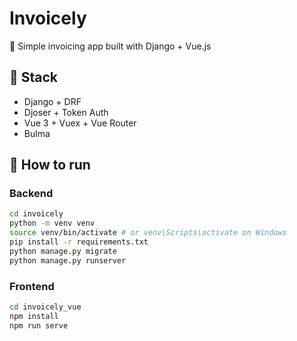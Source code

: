 # Invoicely

💸 Simple invoicing app built with Django + Vue.js

## 🔧 Stack

- Django + DRF
- Djoser + Token Auth
- Vue 3 + Vuex + Vue Router
- Bulma

## 🚀 How to run

### Backend

```bash
cd invoicely
python -m venv venv
source venv/bin/activate # or venv\Scripts\activate on Windows
pip install -r requirements.txt
python manage.py migrate
python manage.py runserver
```
### Frontend

```bash
cd invoicely_vue
npm install
npm run serve
```